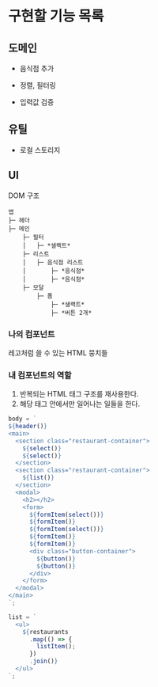# 구현할 기능 목록

## 도메인

- 음식점 추가

- 정렬, 필터링

- 입력값 검증

## 유틸

- 로컬 스토리지

## UI

DOM 구조

```
앱
├─ 헤더
├─ 메인
    ├─ 필터
    │   ├─ *샐랙트*
    ├─ 리스트
    │   ├─ 음식점 리스트
    │       ├─ *음식점*
    │       ├─ *음식점*
    ├─ 모달
        ├─ 폼
            ├─ *샐랙트*
            ├─ *버튼 2개*
```

### 나의 컴포넌트

레고처럼 쓸 수 있는 HTML 뭉치들

### 내 컴포넌트의 역할

1. 반복되는 HTML 태그 구조를 재사용한다.
2. 해당 태그 안에서만 일어나는 일들을 한다.

```javascript
body = `
${header()}
<main>
  <section class="restaurant-container">
    ${select()}
    ${select()}
  </section>
  <section class="restaurant-container">
    ${list()}
  </section>
  <modal>
    <h2></h2>
    <form>
      ${formItem(select())}
      ${formItem()}
      ${formItem(select())}
      ${formItem()}
      ${formItem()}
      <div class="button-container">
        ${button()}
        ${button()}
      </div>
    </form>
  </modal>
</main>
`;
```

```javascript
list = `
  <ul>
    ${restaurants
      .map(() => {
        listItem();
      })
      .join()}
  </ul>
`;
```
